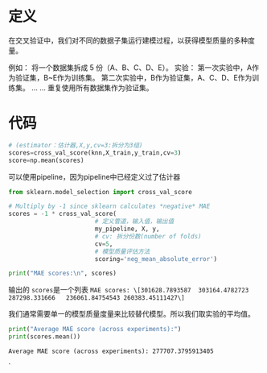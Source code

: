 # 定义
在交叉验证中，我们对不同的数据子集运行建模过程，以获得模型质量的多种度量。

例如：
将一个数据集拆成 5 份（A、B、C、D、E）。
实验：
	第一次实验中，A作为验证集，B~E作为训练集。
	第二次实验中，B作为验证集，A、C、D、E作为训练集。
	... ...
	重复使用所有数据集作为验证集。
# 代码
```python
# (estimator：估计器,X,y,cv=3:拆分为3组)
scores=cross_val_score(knn,X_train,y_train,cv=3)
score=np.mean(scores)
```
可以使用pipeline，因为pipeline中已经定义过了估计器
```python
from sklearn.model_selection import cross_val_score

# Multiply by -1 since sklearn calculates *negative* MAE
scores = -1 * cross_val_score(
						# 定义管道，输入值，输出值
						my_pipeline, X, y,
						# cv: 拆分份数(number of folds)						  
						cv=5,
						# 模型质量评估方法
						scoring='neg_mean_absolute_error')

print("MAE scores:\n", scores)
```
输出的 `scores`是一个列表
`MAE scores:
 \[301628.7893587  303164.4782723  287298.331666   236061.84754543
 260383.45111427\]  `
 
 我们通常需要单一的模型质量度量来比较替代模型。所以我们取实验的平均值。
```python
print("Average MAE score (across experiments):")
print(scores.mean())
```
`Average MAE score (across experiments):
277707.3795913405`

`
